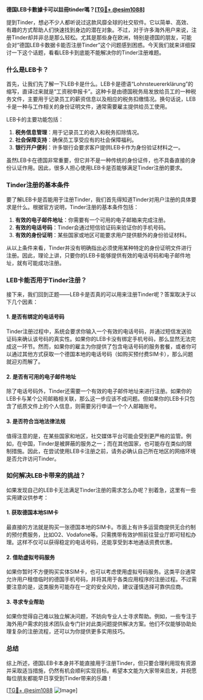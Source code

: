**德国LEB卡數據卡可以註冊tinder嗎？[[TG💪+ @esim1088](https://t.me/s/esim1088)]**

提到Tinder，想必不少人都听说过这款风靡全球的社交软件。它以简单、高效、有趣的方式帮助人们快速找到身边的潜在对象。不过，对于许多海外用户来说，注册Tinder却并非总是那么轻松。尤其是那些身在欧洲，特别是德国的朋友，可能会对“德国LEB卡数据卡能否注册Tinder”这个问题感到困惑。今天我们就来详细探讨一下这个话题，看看LEB卡到底能不能解决你的Tinder注册难题。

### 什么是LEB卡？

首先，让我们先了解一下LEB卡是什么。LEB卡是德语“Lohnsteuererklärung”的缩写，直译过来就是“工资税申报卡”。这种卡是由德国税务局发放给员工的一种税务文件，主要用于记录员工的薪资信息以及相应的税务扣缴情况。换句话说，LEB卡是一种与工作相关的身份证明文件，通常需要雇主提供给员工使用。

LEB卡的主要功能包括：

1. **税务信息管理**：用于记录员工的收入和税务扣除情况。
2. **社会保障支持**：确保员工享受应有的社会保障福利。
3. **银行开户便利**：许多银行会要求客户提供LEB卡作为身份验证材料之一。

虽然LEB卡在德国非常重要，但它并不是一种传统的身份证件，也不具备直接的身份认证作用。因此，很多人担心使用LEB卡是否能够满足Tinder注册的要求。

### Tinder注册的基本条件

要了解LEB卡是否能用于注册Tinder，我们首先得知道Tinder对用户注册的具体要求是什么。根据官方说明，Tinder注册的基本条件包括：

1. **有效的电子邮件地址**：你需要有一个可用的电子邮箱来完成注册。
2. **有效的电话号码**：Tinder会通过短信验证码来验证你的手机号码。
3. **有效的身份证明**：某些国家或地区可能要求用户提供额外的身份验证材料。

从以上条件来看，Tinder并没有明确指出必须使用某种特定的身份证明文件进行注册。因此，理论上讲，只要你的LEB卡能够提供有效的电话号码和电子邮件地址，就有可能成功注册。

### LEB卡能否用于Tinder注册？

接下来，我们回到正题——LEB卡是否真的可以用来注册Tinder呢？答案取决于以下几个因素：

#### 1. 是否有绑定的电话号码

Tinder注册过程中，系统会要求你输入一个有效的电话号码，并通过短信发送验证码来确认该号码的真实性。如果你的LEB卡没有绑定手机号码，那么显然无法完成这一环节。然而，如果你的雇主为你提供了包含电话号码的服务套餐，或者你可以通过其他方式获取一个德国本地的电话号码（如购买预付费SIM卡），那么问题就迎刃而解了。

#### 2. 是否有可用的电子邮件地址

除了电话号码外，Tinder还需要一个有效的电子邮件地址来进行注册。如果你的LEB卡与某个公司邮箱相关联，那么这一步应该不成问题。但如果你的LEB卡只包含了纸质文件上的个人信息，则需要另行申请一个个人邮箱账号。

#### 3. 是否符合当地法律法规

值得注意的是，在某些国家和地区，社交媒体平台可能会受到更严格的监管。例如，在中国，Tinder是被屏蔽的服务之一；而在其他国家，也可能存在类似的限制措施。因此，在尝试使用LEB卡注册之前，请务必确认自己所在地区的网络环境是否允许访问Tinder。

### 如何解决LEB卡带来的挑战？

如果发现自己的LEB卡无法满足Tinder注册的需求怎么办呢？别着急，这里有一些实用建议供参考：

#### 1. 获取德国本地SIM卡

最直接的方法就是购买一张德国本地的SIM卡。市面上有许多运营商提供无合约制的预付费服务，比如O2、Vodafone等。只需携带有效护照前往营业厅即可轻松办理。这样不仅可以获得稳定的电话号码，还能享受到本地通话资费优惠。

#### 2. 借助虚拟号码服务

如果你暂时不方便购买实体SIM卡，也可以考虑使用虚拟号码服务。这类平台通常允许用户租借临时的德国手机号码，并将其用于各类应用程序的注册过程。不过需要注意的是，这类服务可能存在一定的安全风险，建议谨慎选择可靠供应商。

#### 3. 寻求专业帮助

如果你觉得自己难以独立解决问题，不妨向专业人士寻求帮助。例如，一些专注于海外用户需求的技术团队会专门针对此类问题提供解决方案。他们不仅能够协助处理复杂的注册流程，还可以为你提供更多实用技巧。

### 总结

综上所述，德国LEB卡本身并不能直接用于注册Tinder，但只要合理利用现有资源并采取适当措施，仍然有机会顺利实现目标。希望本文能为大家带来启发，并祝愿每位朋友都能早日享受到Tinder带来的乐趣！

[[TG💪+ @esim1088](https://t.me/s/esim1088) ![Image](https://i.postimg.cc/4NQfJmqS/Snipaste-2025-05-13-00-14-12.png)]